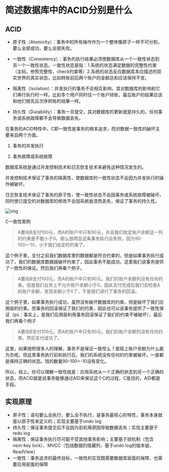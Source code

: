 # 简述数据库中的ACID分别是什么

## ACID

- 原子性（Atomicity）：事务中的所有操作作为一个整体像原子一样不可分割，要么全部成功，要么全部失败。

- 一致性（Consistency）：事务的执行结果必须使数据库从一个一致性状态到另一个一致性状态。一致性状态是指：1.系统的状态满足数据的完整性约束（主码，参照完整性，check约束等）2.系统的状态反应数据库本应描述的现实世界的真实状态，比如转账前后两个账户的金额总和应该保持不变。

- 隔离性（Isolation）：并发执行的事务不会相互影响，其对数据库的影响和它们串行执行时一样。比如多个用户同时往一个账户转账，最后账户的结果应该和他们按先后次序转账的结果一样。

- 持久性（Durability）：事务一旦提交，其对数据库的更新就是持久的。任何事务或系统故障都不会导致数据丢失。

在事务的ACID特性中，C即一致性是事务的根本追求，而对数据一致性的破坏主要来自两个方面。

1. 事务的并发执行

2. 事务故障或系统故障

数据库系统是通过并发控制技术和日志恢复技术来避免这种情况发生的。

并发控制技术保证了事务的隔离性，使数据库的一致性状态不会因为并发执行的操作被破坏。

日志恢复技术保证了事务的原子性，使一致性状态不会因事务或系统故障被破坏。同时使已提交的对数据库的修改不会因系统崩溃而丢失，保证了事务的持久性。

![img](https://img2018.cnblogs.com/blog/1422237/201811/1422237-20181122103102223-1059881337.png)



C一致性案例

> A要向B支付100元，而A的账户中只有90元，并且我们给定账户余额这一列的约束是不能小于0。那么很明显这条事务执行会失败，因为90-100=-10，小于我们给定的约束了。

这个例子里，支付之前我们数据库里的数据都是符合约束的，但是如果事务执行成功了，我们的数据库数据就破坏约束了，因此事务不能成功，这里我们说事务提供了一致性的保证。然后我们再看个例子。

>A要向B支付100元，而A的账户中只有90元，我们的账户余额列没有任何约束。但是我们业务上不允许账户余额小于0。因此支付完成后我们会检查A的账户余额，发现余额小于0了，于是我们进行了事务的回滚。

这个例子里，如果事务执行成功，虽然没有破坏数据库的约束，但是破坏了我们应用层的约束。而事务的回滚保证了我们的约束，因此也可以说事务提供了一致性保证（ps：事实上，是我们应用层利用事务回滚保证了我们的约束不被破坏），最后我们再看个例子

>A要向B支付100元，而A的账户中只有90元，我们的账户余额列没有任何约束。然后支付成功了。

这里，如果按照很多人的理解，事务不是保证一致性么？直观上账户余额为什么能为负呢。但这里事务执行前和执行后，我们的系统没有任何的约束被破坏。一直都是保持正确的状态。钱的数量90-100=-10没有变化。

所以，综上。你可以理解一致性就是：应用系统从一个正确的状态到另一个正确的状态，而ACID就是说事务能够通过AID来保证这个C的过程，C是目的，AID都是手段。

## 实现原理

- 原子性：语句要么全执行，要么全不执行，是事务最核心的特性，事务本身就是以原子性来定义的；实现主要基于undo log
- 持久性：保证事务提交后不会因为宕机等原因导致数据丢失；实现主要基于redo log
- 隔离性：保证事务执行尽可能不受其他事务影响；主要基于锁机制（包含next-key lock）、MVCC（包括数据的隐藏列、基于undo log的版本链、ReadView）
- 一致性：事务追求的最终目标，一致性的实现既需要数据库层面的保障，也需要应用层面的保障
